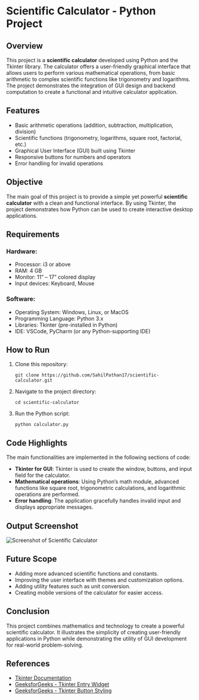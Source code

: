 <h1>Scientific Calculator - Python Project</h1>

<h2>Overview</h2>
<p>
This project is a <strong>scientific calculator</strong> developed using Python and the Tkinter library. The calculator offers a user-friendly graphical interface that allows users to perform various mathematical operations, from basic arithmetic to complex scientific functions like trigonometry and logarithms. The project demonstrates the integration of GUI design and backend computation to create a functional and intuitive calculator application.
</p>

<h2>Features</h2>
<ul>
  <li>Basic arithmetic operations (addition, subtraction, multiplication, division)</li>
  <li>Scientific functions (trigonometry, logarithms, square root, factorial, etc.)</li>
  <li>Graphical User Interface (GUI) built using Tkinter</li>
  <li>Responsive buttons for numbers and operators</li>
  <li>Error handling for invalid operations</li>
</ul>

<h2>Objective</h2>
<p>
The main goal of this project is to provide a simple yet powerful <strong>scientific calculator</strong> with a clean and functional interface. By using Tkinter, the project demonstrates how Python can be used to create interactive desktop applications.
</p>

<h2>Requirements</h2>

<h3>Hardware:</h3>
<ul>
  <li>Processor: i3 or above</li>
  <li>RAM: 4 GB</li>
  <li>Monitor: 11” – 17” colored display</li>
  <li>Input devices: Keyboard, Mouse</li>
</ul>

<h3>Software:</h3>
<ul>
  <li>Operating System: Windows, Linux, or MacOS</li>
  <li>Programming Language: Python 3.x</li>
  <li>Libraries: Tkinter (pre-installed in Python)</li>
  <li>IDE: VSCode, PyCharm (or any Python-supporting IDE)</li>
</ul>

<h2>How to Run</h2>
<ol>
  <li>Clone this repository:
    <pre><code>git clone https://github.com/SahilPathan17/scientific-calculator.git</code></pre>
  </li>
  <li>Navigate to the project directory:
    <pre><code>cd scientific-calculator</code></pre>
  </li>
  <li>Run the Python script:
    <pre><code>python calculator.py</code></pre>
  </li>
</ol>

<h2>Code Highlights</h2>
<p>
The main functionalities are implemented in the following sections of code:
</p>
<ul>
  <li><strong>Tkinter for GUI</strong>: Tkinter is used to create the window, buttons, and input field for the calculator.</li>
  <li><strong>Mathematical operations</strong>: Using Python’s math module, advanced functions like square root, trigonometric calculations, and logarithmic operations are performed.</li>
  <li><strong>Error handling</strong>: The application gracefully handles invalid input and displays appropriate messages.</li>
</ul>

<h2>Output Screenshot</h2>
<p><img src="![image](https://github.com/user-attachments/assets/90e6c599-fd90-436f-8ce4-33799d064180)
" alt="Screenshot of Scientific Calculator"></p>

<h2>Future Scope</h2>
<ul>
  <li>Adding more advanced scientific functions and constants.</li>
  <li>Improving the user interface with themes and customization options.</li>
  <li>Adding utility features such as unit conversion.</li>
  <li>Creating mobile versions of the calculator for easier access.</li>
</ul>

<h2>Conclusion</h2>
<p>
This project combines mathematics and technology to create a powerful scientific calculator. It illustrates the simplicity of creating user-friendly applications in Python while demonstrating the utility of GUI development for real-world problem-solving.
</p>

<h2>References</h2>
<ul>
  <li><a href="https://docs.python.org/3/library/tkinter.html">Tkinter Documentation</a></li>
  <li><a href="https://www.geeksforgeeks.org/python-tkinter-entry-widget/">GeeksforGeeks - Tkinter Entry Widget</a></li>
  <li><a href="https://www.geeksforgeeks.org/python-add-style-to-tkinter-button/?ref=lbp">GeeksforGeeks - Tkinter Button Styling</a></li>
</ul>
